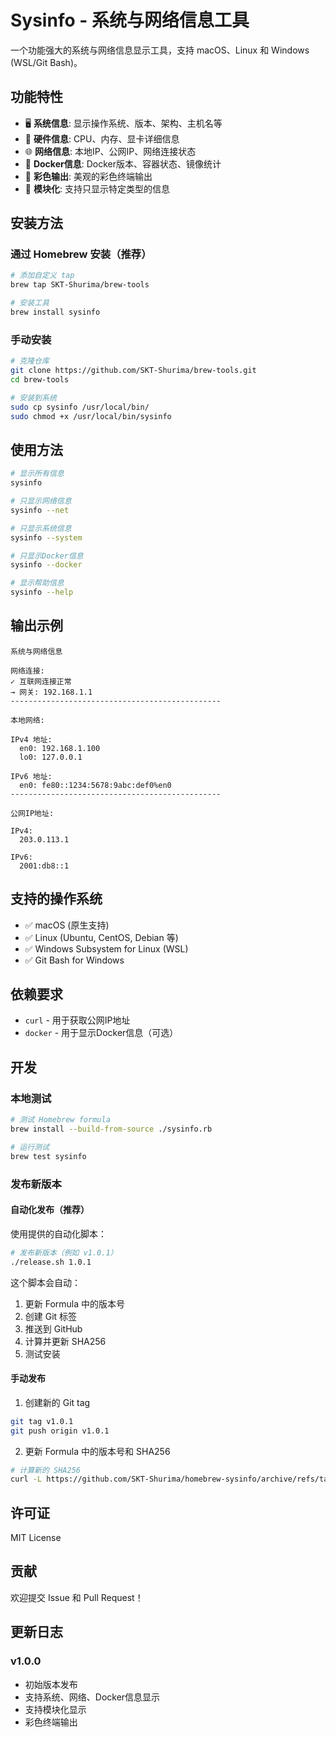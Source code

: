 # Sysinfo - 系统与网络信息工具

一个功能强大的系统与网络信息显示工具，支持 macOS、Linux 和 Windows (WSL/Git Bash)。

## 功能特性

- 🖥️ **系统信息**: 显示操作系统、版本、架构、主机名等
- 🔧 **硬件信息**: CPU、内存、显卡详细信息
- 🌐 **网络信息**: 本地IP、公网IP、网络连接状态
- 🐳 **Docker信息**: Docker版本、容器状态、镜像统计
- 🎨 **彩色输出**: 美观的彩色终端输出
- 🔧 **模块化**: 支持只显示特定类型的信息

## 安装方法

### 通过 Homebrew 安装（推荐）

```bash
# 添加自定义 tap
brew tap SKT-Shurima/brew-tools

# 安装工具
brew install sysinfo
```

### 手动安装

```bash
# 克隆仓库
git clone https://github.com/SKT-Shurima/brew-tools.git
cd brew-tools

# 安装到系统
sudo cp sysinfo /usr/local/bin/
sudo chmod +x /usr/local/bin/sysinfo
```

## 使用方法

```bash
# 显示所有信息
sysinfo

# 只显示网络信息
sysinfo --net

# 只显示系统信息
sysinfo --system

# 只显示Docker信息
sysinfo --docker

# 显示帮助信息
sysinfo --help
```

## 输出示例

```
系统与网络信息

网络连接:
✓ 互联网连接正常
→ 网关: 192.168.1.1
-----------------------------------------------

本地网络:

IPv4 地址:
  en0: 192.168.1.100
  lo0: 127.0.0.1

IPv6 地址:
  en0: fe80::1234:5678:9abc:def0%en0
-----------------------------------------------

公网IP地址:

IPv4: 
  203.0.113.1

IPv6: 
  2001:db8::1
```

## 支持的操作系统

- ✅ macOS (原生支持)
- ✅ Linux (Ubuntu, CentOS, Debian 等)
- ✅ Windows Subsystem for Linux (WSL)
- ✅ Git Bash for Windows

## 依赖要求

- `curl` - 用于获取公网IP地址
- `docker` - 用于显示Docker信息（可选）

## 开发

### 本地测试

```bash
# 测试 Homebrew formula
brew install --build-from-source ./sysinfo.rb

# 运行测试
brew test sysinfo
```

### 发布新版本

#### 自动化发布（推荐）

使用提供的自动化脚本：

```bash
# 发布新版本（例如 v1.0.1）
./release.sh 1.0.1
```

这个脚本会自动：
1. 更新 Formula 中的版本号
2. 创建 Git 标签
3. 推送到 GitHub
4. 计算并更新 SHA256
5. 测试安装

#### 手动发布

1. 创建新的 Git tag
```bash
git tag v1.0.1
git push origin v1.0.1
```

2. 更新 Formula 中的版本号和 SHA256
```bash
# 计算新的 SHA256
curl -L https://github.com/SKT-Shurima/homebrew-sysinfo/archive/refs/tags/v1.0.1.tar.gz | shasum -a 256
```

## 许可证

MIT License

## 贡献

欢迎提交 Issue 和 Pull Request！

## 更新日志

### v1.0.0
- 初始版本发布
- 支持系统、网络、Docker信息显示
- 支持模块化显示
- 彩色终端输出 